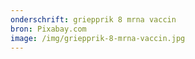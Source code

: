 ```yaml
---
onderschrift: griepprik 8 mrna vaccin
bron: Pixabay.com
image: /img/griepprik-8-mrna-vaccin.jpg
---
```

